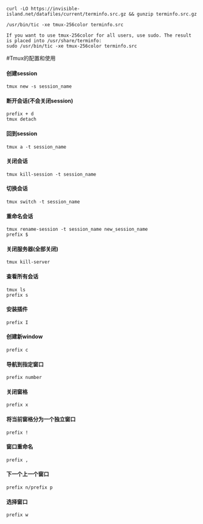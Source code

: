 ```shell
curl -LO https://invisible-island.net/datafiles/current/terminfo.src.gz && gunzip terminfo.src.gz

/usr/bin/tic -xe tmux-256color terminfo.src

If you want to use tmux-256color for all users, use sudo. The result is placed into /usr/share/terminfo:
sudo /usr/bin/tic -xe tmux-256color terminfo.src
```
#Tmux的配置和使用

#### 创建session

```shell
tmux new -s session_name
```

#### 断开会话(不会关闭session)

```shell
prefix + d
tmux detach
```

#### 回到session

```shell
tmux a -t session_name
```

#### 关闭会话

```shell
tmux kill-session -t session_name
```

#### 切换会话

```shell
tmux switch -t session_name
```

#### 重命名会话

```shell
tmux rename-session -t session_name new_session_name
prefix $
```

#### 关闭服务器(全部关闭)

```shell
tmux kill-server
```

#### 查看所有会话

```shell
tmux ls
prefix s
```

#### 安装插件

```shell
prefix I
```

#### 创建新window

```shell
prefix c
```

#### 导航到指定窗口

```shell
prefix number
```

#### 关闭窗格

```shell
prefix x
```

#### 将当前窗格分为一个独立窗口

```shell
prefix !
```

#### 窗口重命名

```shell
prefix ,
```

#### 下一个上一个窗口

```
prefix n/prefix p
```

#### 选择窗口

```
prefix w
```

